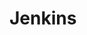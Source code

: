 <!--
 * @Author: fu.nan
 * @Date: 2020-04-07 14:52:25
 * @LastEditors: fu.nan
 * @LastEditTime: 2020-04-07 14:52:26
 -->
# Jenkins